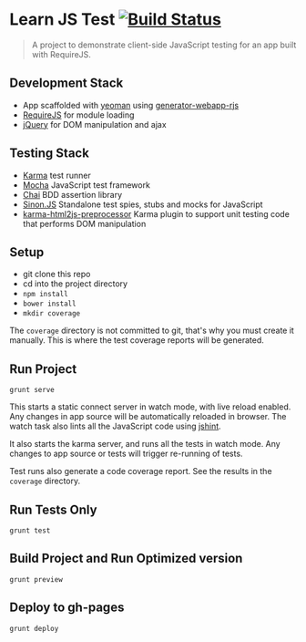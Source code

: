 # Learn JS Test [![Build Status](https://secure.travis-ci.org/danielabar/learn-js-test.png?branch=master)](https://travis-ci.org/danielabar/learn-js-test)

> A project to demonstrate client-side JavaScript testing for an app built with RequireJS.

## Development Stack
* App scaffolded with [yeoman](http://yeoman.io/) using [generator-webapp-rjs](https://www.npmjs.org/package/generator-webapp-rjs)
* [RequireJS](http://requirejs.org/) for module loading
* [jQuery](http://jquery.com/) for DOM manipulation and ajax

## Testing Stack
* [Karma](http://karma-runner.github.io/0.12/intro/how-it-works.html) test runner
* [Mocha](http://visionmedia.github.io/mocha/) JavaScript test framework
* [Chai](http://chaijs.com/) BDD assertion library
* [Sinon.JS](http://sinonjs.org/docs/) Standalone test spies, stubs and mocks for JavaScript
* [karma-html2js-preprocessor](https://github.com/karma-runner/karma-html2js-preprocessor) Karma plugin to support unit testing code that performs DOM manipulation

## Setup
* git clone this repo
* cd into the project directory
* ```npm install```
* ```bower install```
* ```mkdir coverage```

The ```coverage``` directory is not committed to git, that's why you must create it manually.
This is where the test coverage reports will be generated.

## Run Project

```grunt serve```

This starts a static connect server in watch mode, with live reload enabled.
Any changes in app source will be automatically reloaded in browser.
The watch task also lints all the JavaScript code using [jshint](http://www.jshint.com/).

It also starts the karma server, and runs all the tests in watch mode.
Any changes to app source or tests will trigger re-running of tests.

Test runs also generate a code coverage report. See the results in the  ```coverage``` directory.

## Run Tests Only

```grunt test```

## Build Project and Run Optimized version

  ```
  grunt preview
  ```

## Deploy to gh-pages

  ```
  grunt deploy
  ```